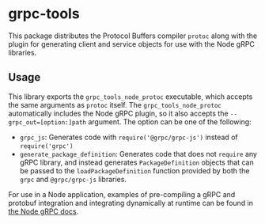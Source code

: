 # grpc-tools

This package distributes the Protocol Buffers compiler `protoc` along with the
plugin for generating client and service objects for use with the Node gRPC
libraries.

## Usage

This library exports the `grpc_tools_node_protoc` executable, which accepts
the same arguments as `protoc` itself. The `grpc_tools_node_protoc` automatically
includes the Node gRPC plugin, so it also accepts the `--grpc_out=[option:]path`
argument. The option can be one of the following:

 - `grpc_js`: Generates code with `require('@grpc/grpc-js')` instead of
   `require('grpc')`
 - `generate_package_definition`: Generates code that does not `require` any
   gRPC library, and instead generates `PackageDefinition` objects that can
   be passed to the `loadPackageDefinition` function provided by both the
   `grpc` and `@grpc/grpc-js` libraries.

For use in a Node application, examples of pre-compiling a gRPC and protobuf
integration and integrating dynamically at runtime can be found in [the Node gRPC docs](https://grpc.io/docs/languages/node/).
